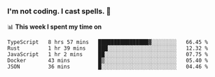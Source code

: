 ### I'm not coding. I cast spells. 🎩

📊 **This week I spent my time on**
<!--START_SECTION:waka-->
```text
TypeScript   8 hrs 57 mins   ████████████████▓░░░░░░░░   66.45 % 
Rust         1 hr 39 mins    ███░░░░░░░░░░░░░░░░░░░░░░   12.32 % 
JavaScript   1 hr 2 mins     ██░░░░░░░░░░░░░░░░░░░░░░░   07.75 % 
Docker       43 mins         █▒░░░░░░░░░░░░░░░░░░░░░░░   05.40 % 
JSON         36 mins         █░░░░░░░░░░░░░░░░░░░░░░░░   04.46 % 
```
<!--END_SECTION:waka-->
